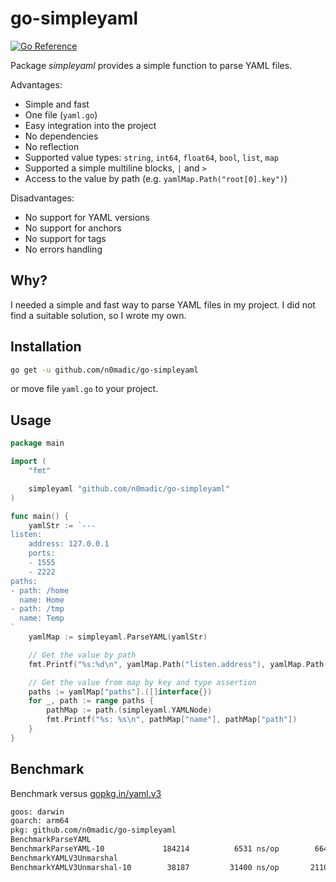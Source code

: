 # go-simpleyaml

[![Go Reference](https://pkg.go.dev/badge/github.com/n0madic/go-simpleyaml.svg)](https://pkg.go.dev/github.com/n0madic/go-simpleyaml)


Package *simpleyaml* provides a simple function to parse YAML files.

Advantages:
- Simple and fast
- One file (`yaml.go`)
- Easy integration into the project
- No dependencies
- No reflection
- Supported value types: `string`, `int64`, `float64`, `bool`, `list`, `map`
- Supported a simple multiline blocks, `|` and `>`
- Access to the value by path (e.g. `yamlMap.Path("root[0].key")`)

Disadvantages:
- No support for YAML versions
- No support for anchors
- No support for tags
- No errors handling

## Why?

I needed a simple and fast way to parse YAML files in my project. I did not find a suitable solution, so I wrote my own.

## Installation

```bash
go get -u github.com/n0madic/go-simpleyaml
```

or move file `yaml.go` to your project.

## Usage

```go
package main

import (
	"fmt"

	simpleyaml "github.com/n0madic/go-simpleyaml"
)

func main() {
	yamlStr := `---
listen:
    address: 127.0.0.1
    ports:
    - 1555
    - 2222
paths:
- path: /home
  name: Home
- path: /tmp
  name: Temp
`
	yamlMap := simpleyaml.ParseYAML(yamlStr)

	// Get the value by path
	fmt.Printf("%s:%d\n", yamlMap.Path("listen.address"), yamlMap.Path("listen.ports[0]"))

	// Get the value from map by key and type assertion
	paths := yamlMap["paths"].([]interface{})
	for _, path := range paths {
		pathMap := path.(simpleyaml.YAMLNode)
		fmt.Printf("%s: %s\n", pathMap["name"], pathMap["path"])
	}
}
```

## Benchmark

Benchmark versus [gopkg.in/yaml.v3](https://gopkg.in/yaml.v3)

```bash
goos: darwin
goarch: arm64
pkg: github.com/n0madic/go-simpleyaml
BenchmarkParseYAML
BenchmarkParseYAML-10          	  184214	      6531 ns/op	    6649 B/op	     156 allocs/op
BenchmarkYAMLV3Unmarshal
BenchmarkYAMLV3Unmarshal-10    	   38187	     31400 ns/op	   21105 B/op	     352 allocs/op
```
